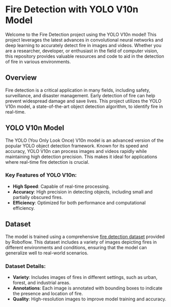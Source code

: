 # Fire Detection with YOLO V10n Model

Welcome to the Fire Detection project using the YOLO V10n model! This project leverages the latest advances in convolutional neural networks and deep learning to accurately detect fire in images and videos. Whether you are a researcher, developer, or enthusiast in the field of computer vision, this repository provides valuable resources and code to aid in the detection of fire in various environments.

## Overview

Fire detection is a critical application in many fields, including safety, surveillance, and disaster management. Early detection of fire can help prevent widespread damage and save lives. This project utilizes the YOLO V10n model, a state-of-the-art object detection algorithm, to identify fire in real-time.

## YOLO V10n Model

The YOLO (You Only Look Once) V10n model is an advanced version of the popular YOLO object detection framework. Known for its speed and accuracy, YOLO V10n can process images and videos rapidly while maintaining high detection precision. This makes it ideal for applications where real-time fire detection is crucial.

### Key Features of YOLO V10n:

- **High Speed**: Capable of real-time processing.
- **Accuracy**: High precision in detecting objects, including small and partially obscured fires.
- **Efficiency**: Optimized for both performance and computational efficiency.

## Dataset

The model is trained using a comprehensive [fire detection dataset](https://universe.roboflow.com/-jwzpw/continuous_fire/dataset/6) provided by Roboflow. This dataset includes a variety of images depicting fires in different environments and conditions, ensuring that the model can generalize well to real-world scenarios.

### Dataset Details:

- **Variety**: Includes images of fires in different settings, such as urban, forest, and industrial areas.
- **Annotations**: Each image is annotated with bounding boxes to indicate the presence and location of fire.
- **Quality**: High-resolution images to improve model training and accuracy.
